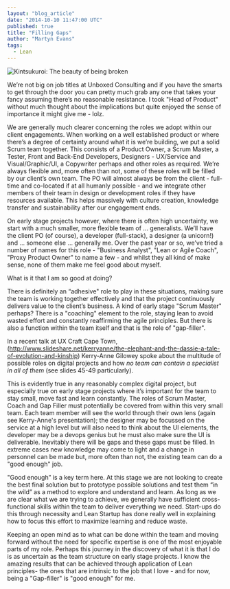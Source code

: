 ```yaml
---
layout: "blog_article"
date: "2014-10-10 11:47:00 UTC"
published: true
title: "Filling Gaps"
author: "Martyn Evans"
tags:
  - Lean
---
```


![Kintsukuroi: The beauty of being broken](http://iamsimplyblessed.files.wordpress.com/2013/11/kintsukuroi3.png "Kintsukuroi: The beauty of being broken")

We’re not big on job titles at Unboxed Consulting and if you have the smarts to get through the door you can pretty much grab any one that takes your fancy assuming there’s no reasonable resistance. I took "Head of Product" without much thought about the implications but quite enjoyed the sense of importance it might give me - lolz.

We are generally much clearer concerning the roles we adopt within our client engagements. When working on a well established product or where there’s a degree of certainty around what it is we’re building, we put a solid Scrum team together. This consists of a Product Owner, a Scrum Master, a Tester, Front and Back-End Developers, Designers - UX/Service and Visual/Graphic/UI, a Copywriter perhaps and other roles as required. We’re always flexible and, more often than not, some of these roles will be filled by our client’s own team. The PO will almost always be from the client - full-time and co-located if at all humanly possible - and we integrate other members of their team in design or development roles if they have resources available. This helps massively with culture creation, knowledge transfer and sustainability after our engagement ends.

On early stage projects however, where there is often high uncertainty, we start with a much smaller, more flexible team of ... generalists. We’ll have the client PO (of course), a developer (full-stack), a designer (a unicorn!) and … someone else … generally me. Over the past year or so, we’ve tried a number of names for this role - "Business Analyst", "Lean or Agile Coach", "Proxy Product Owner" to name a few - and whilst they all kind of make sense, none of them make me feel good about myself.

What is it that I am so good at doing?

There is definitely an “adhesive" role to play in these situations, making sure the team is working together effectively and that the project continuously delivers value to the client’s business. A kind of early stage "Scrum Master" perhaps? There is a "coaching" element to the role, staying lean to avoid wasted effort and constantly reaffirming the agile principles. But there is also a function within the team itself and that is the role of "gap-filler".

In a recent talk at UX Craft Cape Town, (http://www.slideshare.net/kerryanne/the-elephant-and-the-dassie-a-tale-of-evolution-and-kinship) Kerry-Anne Gilowey spoke about the multitude of possible roles on digital projects and how <i>no team can contain a specialist in all of them</i> (see slides 45-49 particularly).

This is evidently true in any reasonably complex digital project, but especially true on early stage projects where it’s important for the team to stay small, move fast and learn constantly. The roles of Scrum Master, Coach and Gap Filler must potentially be covered from within this very small team. Each team member will see the world through their own lens (again see Kerry-Anne's presentation); the designer may be focussed on the service at a high level but will also need to think about the UI elements, the developer may be a devops genius but he must also make sure the UI is deliverable. Inevitably there will be gaps and these gaps must be filled. In extreme cases new knowledge may come to light and a change in personnel can be made but, more often than not, the existing team can do a "good enough" job.

"Good enough” is a key term here. At this stage we are not looking to create the best final solution but to prototype possible solutions and test them “in the wild” as a method to explore and understand and learn. As long as we are clear what we are trying to achieve, we generally have sufficient cross-functional skills within the team to deliver everything we need. Start-ups do this through necessity and Lean Startup has done really well in explaining how to focus this effort to maximize learning and reduce waste.

Keeping an open mind as to what can be done within the team and moving forward without the need for specific expertise is one of the most enjoyable parts of my role. Perhaps this journey in the discovery of what it is that I do is as uncertain as the team structure on early stage projects. I know the amazing results that can be achieved through application of Lean principles- the ones that are intrinsic to the job that I love - and for now, being a "Gap-filler" is "good enough" for me.



